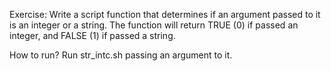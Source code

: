 Exercise:
Write a script function that determines if an argument passed to it is an integer or a string. The function will return TRUE (0) if passed an integer, and FALSE (1) if passed a string.

How to run?
Run str_intc.sh passing an argument to it.
